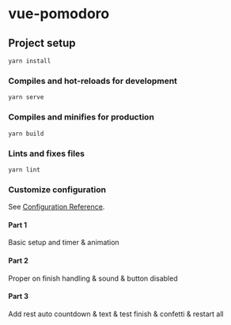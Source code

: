 # vue-pomodoro

## Project setup

```
yarn install
```

### Compiles and hot-reloads for development

```
yarn serve
```

### Compiles and minifies for production

```
yarn build
```

### Lints and fixes files

```
yarn lint
```

### Customize configuration

See [Configuration Reference](https://cli.vuejs.org/config/).

#### Part 1

Basic setup and timer & animation

#### Part 2

Proper on finish handling & sound & button disabled

#### Part 3

Add rest auto countdown & text & test finish & confetti & restart all
